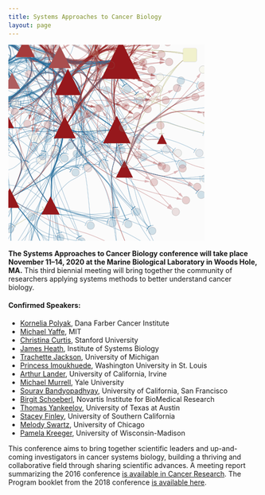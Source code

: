 ```yaml
---
title: Systems Approaches to Cancer Biology
layout: page
---
```


![Network diagram](/public/img/network_diag.png)

**The Systems Approaches to Cancer Biology conference will take place November 11–14, 2020 at the Marine Biological Laboratory in Woods Hole, MA.** This third biennial meeting will bring together the community of researchers applying systems methods to better understand cancer biology.

#### Confirmed Speakers: 

- [Kornelia Polyak](https://www.polyaklab.dfci.harvard.edu/), Dana Farber Cancer Institute
- [Michael Yaffe](https://ki.mit.edu/people/faculty/yaffe), MIT
- [Christina Curtis](https://med.stanford.edu/curtislab.html), Stanford University
- [James Heath](https://heath.isbscience.org/), Institute of Systems Biology
- [Trachette Jackson](https://sites.lsa.umich.edu/tjacks/), University of Michigan
- [Princess Imoukhuede](https://sites.wustl.edu/imoukhuedelab/), Washington University in St. Louis
- [Arthur Lander](https://lander-office.bio.uci.edu/), University of California, Irvine
- [Michael Murrell](https://livingmatter.yale.edu/), Yale University
- [Sourav Bandyopadhyay](http://cancersignaling.net/), University of California, San Francisco
- [Birgit Schoeberl](https://www.linkedin.com/in/bschoeberl), Novartis Institute for BioMedical Research
- [Thomas Yankeelov](https://dellmed.utexas.edu/directory/thomas-yankeelov), University of Texas at Austin
- [Stacey Finley](http://csbl.usc.edu/), University of Southern California
- [Melody Swartz](https://pme.uchicago.edu/swartz_group/), University of Chicago
- [Pamela Kreeger](https://www.kreegerlab.org/), University of Wisconsin-Madison

This conference aims to bring together scientific leaders and up-and-coming investigators in cancer systems biology, building a thriving and collaborative field through sharing scientific advances. A meeting report summarizing the 2016 conference [is available in Cancer Research](http://cancerres.aacrjournals.org/content/76/23/6774). The Program booklet from the 2018 conference [is available here](/public/sacb%202018%20online%20booklet%20final.pdf).
